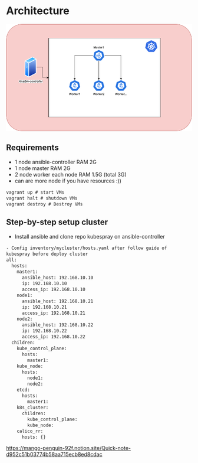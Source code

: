 # Architecture
![Screenshot](./diagram/Architecture.png)

## Requirements
- 1 node ansible-controller RAM 2G
- 1 node master RAM 2G
- 2 node worker each node RAM 1.5G (total 3G)
- can are more node if you have resources :))
```
vagrant up # start VMs
vagrant halt # shutdown VMs
vagrant destroy # Destroy VMs
```
## Step-by-step setup cluster
- Install ansible and clone repo kubespray on ansible-controller
```
- Config inventory/mycluster/hosts.yaml after follow guide of kubespray before deploy cluster
all:
  hosts:
    master1:
      ansible_host: 192.168.10.10
      ip: 192.168.10.10
      access_ip: 192.168.10.10
    node1:
      ansible_host: 192.168.10.21
      ip: 192.168.10.21
      access_ip: 192.168.10.21
    node2:
      ansible_host: 192.168.10.22
      ip: 192.168.10.22
      access_ip: 192.168.10.22
  children:
    kube_control_plane:
      hosts:
        master1:
    kube_node:
      hosts:
        node1:
        node2:
    etcd:
      hosts:
        master1:
    k8s_cluster:
      children:
        kube_control_plane:
        kube_node:
    calico_rr:
      hosts: {}
```
https://mango-penguin-92f.notion.site/Quick-note-d952c51b03774b58aa715ecb8ed8cdac